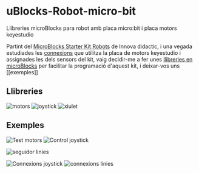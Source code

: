# uBlocks-Robot-micro-bit
Llibreries microBlocks para robot amb placa micro:bit i placa motors keyestudio

Partint del [MicroBlocks Starter Kit Robots](http://shop.innovadidactic.com/index.php?id_product=780&controller=product) de Innova didactic, i una vegada estudiades les [connexions](https://github.com/jorts64/uBlocks-Robot-micro-bit/blob/master/docs/Connexions.pdf) que utilitza la placa de motors keyestudio i assignades les dels sensors del kit, vaig decidir-me a fer unes [llibreries en microBlocks](https://github.com/jorts64/uBlocks-Robot-micro-bit/tree/master/src) per facilitar la programació d'aquest kit, i deixar-vos uns [[exemples]]

## Llibreries
![motors](https://github.com/jorts64/uBlocks-Robot-micro-bit/blob/master/img/Robot%20Blocks.png)
![joystick](https://github.com/jorts64/uBlocks-Robot-micro-bit/blob/master/img/Joystick.png)
![xiulet](https://github.com/jorts64/uBlocks-Robot-micro-bit/blob/master/img/xiulet.png)



## Exemples
![Test motors](https://github.com/jorts64/uBlocks-Robot-micro-bit/blob/master/img/TestRobot%203.png)
![Control joystick](https://github.com/jorts64/uBlocks-Robot-micro-bit/blob/master/img/TestRobot%204.png)

![seguidor linies](https://github.com/jorts64/uBlocks-Robot-micro-bit/blob/master/img/TestRobot%206.png)


![Connexions joystick](https://github.com/jorts64/uBlocks-Robot-micro-bit/blob/master/img/TestRobot%204.jpg)
![connexions linies](https://github.com/jorts64/uBlocks-Robot-micro-bit/blob/master/img/TestRobot%206.jpg)


